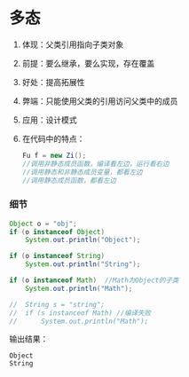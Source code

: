 # 多态

1. 体现：父类引用指向子类对象

2. 前提：要么继承，要么实现，存在覆盖

3. 好处：提高拓展性

4. 弊端：只能使用父类的引用访问父类中的成员

5. 应用：设计模式

6. 在代码中的特点：

   ```java
   Fu f = new Zi();
   //调用非静态成员函数，编译看左边，运行看右边
   //调用静态和非静态成员变量，都看左边
   //调用静态成员函数，都看左边
   ```

### 细节

```java
Object o = "obj";
if (o instanceof Object)
    System.out.println("Object");

if (o instanceof String)
    System.out.println("String");

if (o instanceof Math)  //Math为Object的子类
    System.out.println("Math");

//	String s = "string";
//	if (s instanceof Math) //编译失败
//    	System.out.println("Math");
```

输出结果：

```
Object
String
```